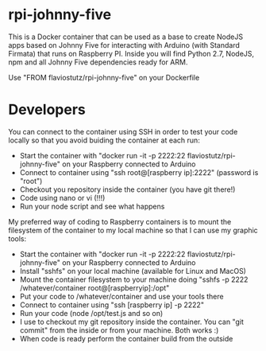 # rpi-johnny-five
This is a Docker container that can be used as a base to create NodeJS apps based on Johnny Five for interacting with Arduino (with Standard Firmata) that runs on Raspberry PI. Inside you will find Python 2.7, NodeJS, npm and all Johnny Five dependencies ready for ARM.

Use "FROM flaviostutz/rpi-johnny-five" on your Dockerfile

# Developers

You can connect to the container using SSH in order to test your code locally so that you avoid buiding the container at each run:
 - Start the container with "docker run -it -p 2222:22 flaviostutz/rpi-johnny-five" on your Raspberry connected to Arduino
 - Connect to container using "ssh root@[raspberry ip]:2222" (password is "root")
 - Checkout you repository inside the container (you have git there!)
 - Code using nano or vi (!!!)
 - Run your node script and see what happens

My preferred way of coding to Raspberry containers is to mount the filesystem of the container to my local machine so that I can use my graphic tools:
 - Start the container with "docker run -it -p 2222:22 flaviostutz/rpi-johnny-five" on your Raspberry connected to Arduino
 - Install "sshfs" on your local machine (available for Linux and MacOS)
 - Mount the container filesystem to your machine doing "sshfs -p 2222 /whatever/container root@[raspberryip]:/opt"
 - Put your code to /whatever/container and use your tools there
 - Connect to container using "ssh [raspberry ip] -p 2222"
 - Run your code (node /opt/test.js and so on)
 - I use to checkout my git repository inside the container. You can "git commit" from the inside or from your machine. Both works :)
 - When code is ready perform the container build from the outside
